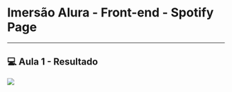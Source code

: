 # Imersão Alura - Front-end - Spotify Page
-------
## 💻 Aula 1 - Resultado
<div>
<img src="https://github.com/user-attachments/assets/be6a98c0-a8f9-4d23-ae53-a8942b747381">
</div>
